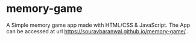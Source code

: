 # memory-game
A Simple memory game app made with HTML/CSS & JavaScript.
The App can be accessed at url https://souravbaranwal.github.io/memory-game/ .

